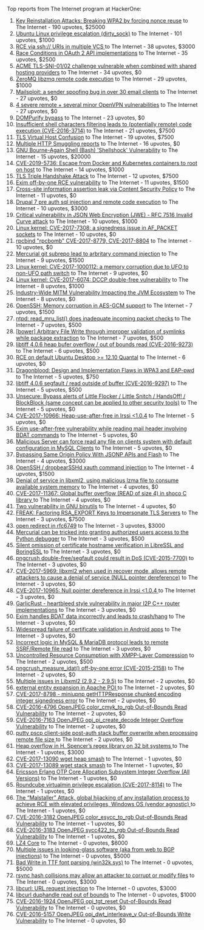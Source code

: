 Top reports from The Internet program at HackerOne:

1. [Key Reinstallation Attacks: Breaking WPA2 by forcing nonce reuse](https://hackerone.com/reports/286740) to The Internet - 190 upvotes, $25000
2. [Ubuntu Linux privilege escalation (dirty_sock)](https://hackerone.com/reports/496285) to The Internet - 101 upvotes, $1000
3. [RCE via ssh:// URIs in multiple VCS ](https://hackerone.com/reports/260005) to The Internet - 38 upvotes, $3000
4. [Race Conditions in OAuth 2 API implementations](https://hackerone.com/reports/55140) to The Internet - 35 upvotes, $2500
5. [ACME TLS-SNI-01/02 challenge vulnerable when combined with shared hosting providers](https://hackerone.com/reports/304378) to The Internet - 34 upvotes, $0
6. [ZeroMQ libzmq remote code execution](https://hackerone.com/reports/477073) to The Internet - 29 upvotes, $1000
7. [Mailsploit: a sender spoofing bug in over 30 email clients](https://hackerone.com/reports/295339) to The Internet - 27 upvotes, $0
8. [4 severe remote + several minor OpenVPN vulnerabilities](https://hackerone.com/reports/242579) to The Internet - 27 upvotes, $0
9. [DOMPurify bypass](https://hackerone.com/reports/1024734) to The Internet - 23 upvotes, $0
10. [Insufficient shell characters filtering leads to (potentially remote) code execution (CVE-2016-3714)](https://hackerone.com/reports/143966) to The Internet - 21 upvotes, $7500
11. [TLS Virtual Host Confusion](https://hackerone.com/reports/501) to The Internet - 19 upvotes, $7500
12. [Multiple HTTP Smuggling reports](https://hackerone.com/reports/648434) to The Internet - 16 upvotes, $0
13. [GNU Bourne-Again Shell (Bash) 'Shellshock' Vulnerability](https://hackerone.com/reports/29839) to The Internet - 15 upvotes, $20000
14. [CVE-2019-5736: Escape from Docker and Kubernetes containers to root on host](https://hackerone.com/reports/495495) to The Internet - 14 upvotes, $1000
15. [TLS Triple Handshake Attack](https://hackerone.com/reports/7277) to The Internet - 12 upvotes, $7500
16. [Exim off-by-one RCE vulnerability](https://hackerone.com/reports/322935) to The Internet - 11 upvotes, $1500
17. [Cross-site information assertion leak via Content Security Policy](https://hackerone.com/reports/16910) to The Internet - 11 upvotes, $0
18. [Drupal 7 pre auth sql injection and remote code execution](https://hackerone.com/reports/31756) to The Internet - 10 upvotes, $3000
19. [Critical vulnerability in JSON Web Encryption (JWE) - RFC 7516 Invalid Curve attack](https://hackerone.com/reports/213437) to The Internet - 10 upvotes, $1000
20. [Linux kernel: CVE-2017-7308: a signedness issue in AF_PACKET sockets](https://hackerone.com/reports/684567) to The Internet - 10 upvotes, $0
21. [rpcbind "rpcbomb" CVE-2017-8779, CVE-2017-8804](https://hackerone.com/reports/235016) to The Internet - 10 upvotes, $0
22. [Mercurial git subrepo lead to arbritary command injection](https://hackerone.com/reports/294147) to The Internet - 9 upvotes, $1500
23. [Linux kernel: CVE-2017-1000112: a memory corruption due to UFO to non-UFO path switch](https://hackerone.com/reports/684573) to The Internet - 9 upvotes, $0
24. [Linux kernel: CVE-2017-6074: DCCP double-free vulnerability](https://hackerone.com/reports/347282) to The Internet - 8 upvotes, $1000
25. [Industry-Wide MITM Vulnerability Impacting the JVM Ecosystem](https://hackerone.com/reports/608620) to The Internet - 8 upvotes, $0
26. [OpenSSH: Memory corruption in AES-GCM support](https://hackerone.com/reports/500) to The Internet - 7 upvotes, $1500
27. [ntpd: read_mru_list() does inadequate incoming packet checks](https://hackerone.com/reports/147310) to The Internet - 7 upvotes, $500
28. [[bower] Arbitrary File Write through improper validation of symlinks while package extraction](https://hackerone.com/reports/492512) to The Internet - 7 upvotes, $500
29. [libtiff 4.0.6 heap bufer overflow / out of bounds read (CVE-2016-9273)](https://hackerone.com/reports/181642) to The Internet - 6 upvotes, $500
30. [RCE on default Ubuntu Desktop \>= 12.10 Quantal](https://hackerone.com/reports/192512) to The Internet - 6 upvotes, $0
31. [Dragonblood: Design and Implementation Flaws in WPA3 and EAP-pwd](https://hackerone.com/reports/745276) to The Internet - 5 upvotes, $750
32. [libtiff 4.0.6 segfault / read outside of buffer (CVE-2016-9297)](https://hackerone.com/reports/182140) to The Internet - 5 upvotes, $500
33. [Unsecure: Bypass alerts of Little Flocker / Little Snitch / HandsOff! / BlockBlock (same concept can be applied to other security tools)](https://hackerone.com/reports/265232) to The Internet - 5 upvotes, $0
34. [CVE-2017-10966: Heap-use-after-free in Irssi \<1.0.4](https://hackerone.com/reports/247028) to The Internet - 5 upvotes, $0
35. [Exim use-after-free vulnerability while reading mail header involving BDAT commands](https://hackerone.com/reports/296991) to The Internet - 5 upvotes, $0
36. [Malicious Server can force read any file on clients system with default configuration in MySQL Clients](https://hackerone.com/reports/171593) to The Internet - 5 upvotes, $0
37. [Bypassing Same Origin Policy With JSONP APIs and Flash](https://hackerone.com/reports/10373) to The Internet - 4 upvotes, $3000
38. [OpenSSH / dropbearSSHd xauth command injection](https://hackerone.com/reports/122113) to The Internet - 4 upvotes, $1500
39. [Denial of service in libxml2, using malicious lzma file to consume available system memory](https://hackerone.com/reports/270059) to The Internet - 4 upvotes, $0
40. [CVE-2017-11367: Global buffer overflow (READ of size 4) in shoco C library ](https://hackerone.com/reports/250581) to The Internet - 4 upvotes, $0
41. [Two vulnerability in GNU binutils](https://hackerone.com/reports/323017) to The Internet - 4 upvotes, $0
42. [FREAK: Factoring RSA_EXPORT Keys to Impersonate TLS Servers](https://hackerone.com/reports/50170) to The Internet - 3 upvotes, $7500
43. [open redirect in rfc6749](https://hackerone.com/reports/26962) to The Internet - 3 upvotes, $3000
44. [Mercurial can be tricked into granting authorized users access to the Python debugger](https://hackerone.com/reports/222020) to The Internet - 3 upvotes, $500
45. [Silent omission of certificate hostname verification in LibreSSL and BoringSSL](https://hackerone.com/reports/329645) to The Internet - 3 upvotes, $0
46. [pngcrush double-free/segfault could result in DoS (CVE-2015-7700)](https://hackerone.com/reports/93546) to The Internet - 3 upvotes, $0
47. [CVE-2017-5969: libxml2 when used in recover mode, allows remote attackers to cause a denial of service (NULL pointer dereference)](https://hackerone.com/reports/262665) to The Internet - 3 upvotes, $0
48. [CVE-2017-10965: Null pointer dereference in Irssi \<1.0.4 ](https://hackerone.com/reports/247027) to The Internet - 3 upvotes, $0
49. [GarlicRust - heartbleed style vulnerability in major I2P C++ router implementations](https://hackerone.com/reports/295740) to The Internet - 3 upvotes, $0
50. [Exim handles BDAT data incorrectly and leads to crash/hang](https://hackerone.com/reports/296994) to The Internet - 3 upvotes, $0
51. [Widespread failure of certificate validation in Android apps](https://hackerone.com/reports/2293) to The Internet - 3 upvotes, $0
52. [Incorrect logic in MySQL & MariaDB protocol leads to remote SSRF/Remote file read](https://hackerone.com/reports/156511) to The Internet - 3 upvotes, $0
53. [Uncontrolled Resource Consumption with XMPP-Layer Compression](https://hackerone.com/reports/5928) to The Internet - 2 upvotes, $500
54. [pngcrush_measure_idat() off-by-one error (CVE-2015-2158)](https://hackerone.com/reports/73429) to The Internet - 2 upvotes, $0
55. [Multiple issues in Libxml2 (2.9.2 - 2.9.5)](https://hackerone.com/reports/293126) to The Internet - 2 upvotes, $0
56. [external entity expansion in Apache POI ](https://hackerone.com/reports/25537) to The Internet - 2 upvotes, $0
57. [CVE-2017-8798 - miniupnp getHTTPResponse chunked encoding integer signedness error](https://hackerone.com/reports/227344) to The Internet - 2 upvotes, $0
58. [CVE-2016-4796 OpenJPEG color_cmyk_to_rgb Out-of-Bounds Read Vulnerability](https://hackerone.com/reports/167955) to The Internet - 2 upvotes, $0
59. [CVE-2016-7163 OpenJPEG opj_pi_create_decode Integer Overflow Vulnerability](https://hackerone.com/reports/167512) to The Internet - 2 upvotes, $0
60. [putty pscp client-side post-auth stack buffer overwrite when processing remote file size ](https://hackerone.com/reports/120903) to The Internet - 2 upvotes, $0
61. [Heap overflow in H. Spencer’s regex library on 32 bit systems ](https://hackerone.com/reports/47779) to The Internet - 1 upvotes, $3000
62. [CVE-2017-13090 wget heap smash](https://hackerone.com/reports/287667) to The Internet - 1 upvotes, $0
63. [CVE-2017-13089 wget stack smash](https://hackerone.com/reports/287666) to The Internet - 1 upvotes, $0
64. [Ericsson Erlang OTP Core Allocation Subsystem Integer Overflow (All Versions)](https://hackerone.com/reports/28640) to The Internet - 1 upvotes, $0
65. [Roundcube virtualmin privilege escalation (CVE-2017-8114)](https://hackerone.com/reports/242119) to The Internet - 1 upvotes, $0
66. [The “Malstaller” Attack, global hijacking of any installation process to achieve RCE with elevated privileges, Windows OS (vendor agnostic) ](https://hackerone.com/reports/165969) to The Internet - 1 upvotes, $0
67. [CVE-2016-3182 OpenJPEG color_esycc_to_rgb Out-of-Bounds Read Vulnerability](https://hackerone.com/reports/167953) to The Internet - 1 upvotes, $0
68. [CVE-2016-3183 OpenJPEG sycc422_to_rgb Out-of-Bounds Read Vulnerability](https://hackerone.com/reports/167947) to The Internet - 1 upvotes, $0
69. [LZ4 Core](https://hackerone.com/reports/17688) to The Internet - 0 upvotes, $6000
70. [Multiple issues in looking-glass software (aka from web to BGP injections)](https://hackerone.com/reports/16330) to The Internet - 0 upvotes, $5000
71. [Bad Write in TTF font parsing (win32k.sys)](https://hackerone.com/reports/48100) to The Internet - 0 upvotes, $5000
72. [rsync hash collisions may allow an attacker to corrupt or modify files](https://hackerone.com/reports/20873) to The Internet - 0 upvotes, $3000
73. [libcurl: URL request injection](https://hackerone.com/reports/73242) to The Internet - 0 upvotes, $3000
74. [libcurl duphandle read out of bounds](https://hackerone.com/reports/104014) to The Internet - 0 upvotes, $1000
75. [CVE-2016-1924 OpenJPEG opj_tgt_reset Out-of-Bounds Read Vulnerability](https://hackerone.com/reports/167957) to The Internet - 0 upvotes, $0
76. [CVE-2016-5157 OpenJPEG opj_dwt_interleave_v Out-of-Bounds Write Vulnerability](https://hackerone.com/reports/167510) to The Internet - 0 upvotes, $0
